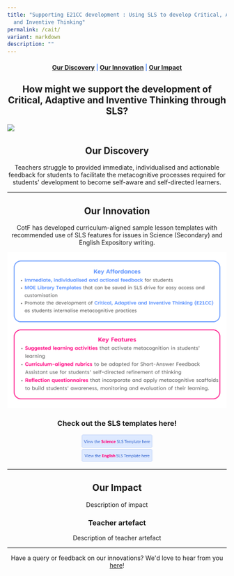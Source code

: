 ```yaml
---
title: "Supporting E21CC development : Using SLS to develop Critical, Adaptive
  and Inventive Thinking"
permalink: /cait/
variant: markdown
description: ""
---
```

<center><h4 style="color:#578ffe;"><a href="#discovery">Our Discovery</a>  |  <a href="#innovation">Our Innovation</a>  |  <a href="#impact">Our Impact</a></h4></center>

<center><h2>How might we support the development of Critical, Adaptive and Inventive Thinking through SLS?</h2></center>

![](/images/CAIT%20Metacog/FeaturedImage_ezgif_com_optimize.gif)


<center><h2 id="discovery">Our Discovery</h2></center>
<center>Teachers struggle to provided immediate, individualised and actionable feedback for students to facilitate the metacognitive processes required for students' development to become self-aware and self-directed learners.<br></center>

-----------------

<center><h2 id="innovation">Our Innovation</h2></center>
<center>CotF has developed curriculum-aligned sample lesson templates with recommended use of SLS features for issues in Science (Secondary) and English Expository writing. <br> </center>

![](/images/CAIT%20Metacog/website_key_features_image.png)

<center><h3>Check out the SLS templates here!</h3></center>


<center><a href="https://vle.learning.moe.edu.sg/" target="_blank" rel="noopener noreferrer"><img src="/images/Buttons/SLS_Sci_template_button.png" style="width:32%; display: inline;"></a> <br> <a href="https://vle.learning.moe.edu.sg/" target="_blank" rel="noopener noreferrer"><img src="/images/Buttons/SLS_EL_template_button.png" style="width:32%; display: inline;"></a></center>

------------------

<center><h2 id="impact">Our Impact</h2></center>

<center>Description of impact</center>

<center><h3>Teacher artefact</h3></center>

<center>Description of teacher artefact</center>

--------

<center>Have a query or feedback on our innovations? We'd love to hear from you <a href="/contact" target="_blank" rel="noopener noreferrer">here</a>!</center>